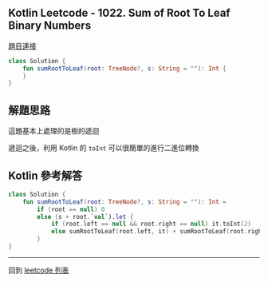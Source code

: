 ## Kotlin Leetcode - 1022. Sum of Root To Leaf Binary Numbers

[題目連接](https://leetcode.com/problems/sum-of-root-to-leaf-binary-numbers/)

```kotlin
class Solution {
    fun sumRootToLeaf(root: TreeNode?, s: String = ""): Int {
    }
}
```

## 解題思路

這題基本上處理的是樹的遞迴

遞迴之後，利用 Kotlin 的 `toInt` 可以很簡單的進行二進位轉換

## Kotlin 參考解答


```kotlin
class Solution {
    fun sumRootToLeaf(root: TreeNode?, s: String = ""): Int =
        if (root == null) 0
        else (s + root.`val`).let {
            if (root.left == null && root.right == null) it.toInt(2)
            else sumRootToLeaf(root.left, it) + sumRootToLeaf(root.right, it)
        }
}
```

------

回到 [leetcode 列表](index.md)
